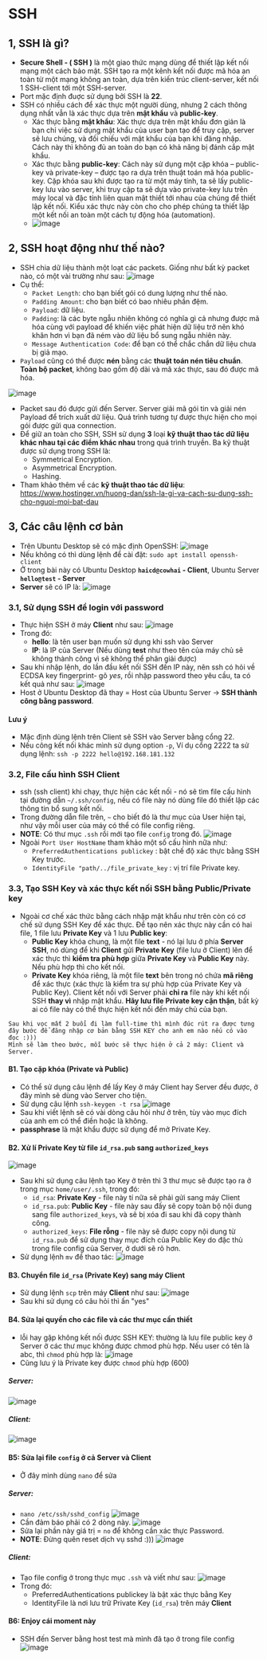 # SSH 
## 1, SSH là gì?
* **Secure Shell - ( SSH )** là một giao thức mạng dùng để thiết lập kết nối mạng một cách bảo mật. SSH tạo ra một kênh kết nối được mã hóa an toàn từ một mạng không an toàn, dựa trên kiến trúc client-server, kết nối 1 SSH-client tới một SSH-server. 
* Port mặc định đuợc sử dụng bởi SSH là **22**.
* SSH có nhiều cách để xác thực một người dùng, nhưng 2 cách thông dụng nhất vẫn là xác thực dựa trên **mật khẩu** và **public-key**.
  - Xác thực bằng **mật khẩu**: Xác thực dựa trên mật khẩu đơn giản là bạn chỉ việc sử dụng mật khẩu của user bạn tạo để truy cập, server sẽ lưu chúng, và đối chiếu với mật khẩu của bạn khi đăng nhập. Cách này thì không đủ an toàn do bạn có khả năng bị đánh cắp mật khẩu.
  - Xác thực bằng **public-key**: Cách này sử dụng một cặp khóa – public-key và private-key – được tạo ra dựa trên thuật toán mã hóa public-key. Cặp khóa sau khi được tạo ra từ một máy tính, ta sẽ lấy public-key lưu vào server, khi truy cập ta sẽ dựa vào private-key lưu trên máy local và đặc tính liên quan mật thiết tới nhau của chúng để thiết lập kết nối. Kiểu xác thực này còn cho cho phép chúng ta thiết lập một kết nối an toàn một cách tự động hóa (automation).
  - ![image](https://user-images.githubusercontent.com/88284121/201571558-dfbc6fe9-69d2-4790-ba73-d7d2bf058d76.png)
## 2, SSH hoạt động như thế nào?
* SSH chia dữ liệu thành một loạt các packets. Giống như bất kỳ packet nào, có một vài trường như sau:
![image](https://user-images.githubusercontent.com/88284121/205547065-cc1aa82b-5940-492a-8ba6-36f82452d38e.png)
* Cụ thể:
  - `Packet Length`: cho bạn biết gói có dung lượng như thế nào.
  - `Padding Amount`: cho bạn biết có bao nhiêu phần đệm.
  - `Payload`: dữ liệu.
  - `Padding`: là các byte ngẫu nhiên không có nghĩa gì cả nhưng được mã hóa cùng với payload để khiến việc phát hiện dữ liệu trở nên khó khăn hơn vì bạn đã ném vào dữ liệu bổ sung ngẫu nhiên này.
  - `Message Authentication Code`: để bạn có thể chắc chắn dữ liệu chưa bị giả mạo.
* `Payload` cũng có thể được **nén** bằng các **thuật toán nén tiêu chuẩn**. **Toàn bộ packet**, không bao gồm độ dài và mã xác thực, sau đó được mã hóa.

![image](https://user-images.githubusercontent.com/88284121/205547565-7fe8bfc3-6e5c-4459-99cf-fb13954cb48c.png)
* Packet sau đó được gửi đến Server. Server giải mã gói tin và giải nén Payload để trích xuất dữ liệu. Quá trình tương tự được thực hiện cho mọi gói được gửi qua connection.
* Để giữ an toàn cho SSH, SSH sử dụng **3** loại **kỹ thuật thao tác dữ liệu khác nhau tại các điểm khác nhau** trong quá trình truyền. Ba kỹ thuật được sử dụng trong SSH là:
  - Symmetrical Encryption.
  - Asymmetrical Encryption.
  - Hashing.
* Tham khảo thêm về các **kỹ thuật thao tác dữ liệu**: https://www.hostinger.vn/huong-dan/ssh-la-gi-va-cach-su-dung-ssh-cho-nguoi-moi-bat-dau
## 3, Các câu lệnh cơ bản
* Trên Ubuntu Desktop sẽ có mặc định OpenSSH:
![image](https://user-images.githubusercontent.com/88284121/206083475-f47d9a7b-5a63-46c2-92a7-0856cdf77b6b.png)
* Nếu không có thì dùng lệnh để cài đặt: `sudo apt install openssh-client`
* Ở trong bài này có Ubuntu Desktop **`haicd@cowhai` - Client**, Ubuntu Server **`hello@test` - Server** 
* **Server** sẽ có IP là: ![image](https://user-images.githubusercontent.com/88284121/206085884-c6019cad-a798-4d6b-886a-73429256d00b.png)
### 3.1, Sử dụng SSH để login với password
* Thực hiện SSH ở máy **Client** như sau:
![image](https://user-images.githubusercontent.com/88284121/206086082-a55cb560-8717-45b9-879a-bb1093adc5fe.png)
* Trong đó:
  - **hello**: là tên user bạn muốn sử dụng khi ssh vào Server
  - **IP**: là IP của Server (Nếu dùng **test** như theo tên của máy chủ sẽ không thành công vì sẽ không thể phân giải được)
 * Sau khi nhập lệnh, do lần đầu kết nối SSH đến IP này, nên ssh có hỏi về ECDSA key fingerprint- gõ *yes*, rồi nhập password theo yêu cầu, ta có kết quả như sau: 
 ![image](https://user-images.githubusercontent.com/88284121/206086563-49dd23a1-b106-498d-9947-a201bd5da56d.png)
* Host ở Ubuntu Desktop đã thay = Host của Ubuntu Server -> **SSH thành công bằng password**.
#### Lưu ý
* Mặc định dùng lệnh trên Client sẽ SSH vào Server bằng cổng 22.
* Nếu công kết nối khác mình sử dụng option `-p`, Ví dụ cổng 2222 ta sử dụng lệnh:
`ssh -p 2222 hello@192.168.181.132`
### 3.2, File cấu hình SSH Client
* ssh (ssh client) khi chạy, thực hiện các kết nối - nó sẽ tìm file cấu hình tại đường dẫn `~/.ssh/config`, nếu có file này nó dùng file đó thiết lập các thông tin bổ sung kết nối.
* Trong đường dẫn file trên, `~` cho biết đó là thư mục của User hiện tại, như vậy mỗi user của máy có thể có file config riêng.
* **NOTE**: Có thư mục `.ssh` rồi mới tạo file `config` trong đó.
![image](https://user-images.githubusercontent.com/88284121/206091513-e2e0e4b5-e4f3-4486-af57-ef2bfb7da18d.png)
* Ngoài `Port User HostName` tham khảo một số cấu hình nữa như:
  - `PreferredAuthentications publickey` : bật chế độ xác thực bằng SSH Key trước.
  - `IdentityFile "path/../file_private_key` : vị trí file Private key.
### 3.3, Tạo SSH Key và xác thực kết nối SSH bằng Public/Private key
* Ngoài cơ chế xác thức bằng cách nhập mật khẩu như trên còn có cơ chế sử dụng SSH Key để xác thực. Để tạo nên xác thực này cần có hai file, 1 file lưu **Private Key** và 1 lưu **Public key**:
  - **Public Key** khóa chung, là một file **text** - nó lại lưu ở phía **Server SSH**, nó dùng để khi **Client** gửi **Private Key** (file lưu ở Client) lên để xác thực thì **kiểm tra phù hợp** giữa **Private Key** và **Public Key** này. Nếu phù hợp thì cho kết nối.
  - **Private Key** khóa riêng, là một file **text** bên trong nó chứa **mã riêng** để xác thực (xác thực là kiểm tra sự phù hợp của Private Key và Public Key). Client kết nối với Server phải **chỉ ra** file này khi kết nối SSH **thay vì** nhập mật khẩu. **Hãy lưu file Private key cận thận**, bất kỳ ai có file này có thể thực hiện kết nối đến máy chủ của bạn.
```
Sau khi vọc mất 2 buổi đi làm full-time thì mình đúc rút ra được tưng đây bước để đăng nhập cơ bản bằng SSH KEY cho anh em nào nếu có vào đọc :))) 
Mình sẽ làm theo bước, mỗi bước sẽ thực hiện ở cả 2 máy: Client và Server.
```
#### B1. Tạo cặp khóa (Private và Public)
* Có thể sử dụng câu lệnh để lấy Key ở máy Client hay Server đều được, ở đây mình sẽ dùng vào Server cho tiện.
* Sử dụng câu lệnh `ssh-keygen -t rsa`
![image](https://user-images.githubusercontent.com/88284121/206404720-c7246fc2-7a6c-4393-aca2-1797fedcdd59.png)
* Sau khi viết lệnh sẽ có vài dòng câu hỏi như ở trên, tùy vào mục đích của anh em có thể điền hoặc là không.
* **passphrase** là mật khẩu được sử dụng để mở Private Key.
#### B2. Xử lí Private Key từ file `id_rsa.pub` sang `authorized_keys`
![image](https://user-images.githubusercontent.com/88284121/206405437-7869909e-f860-4010-9ad8-45ba7183fd34.png)
* Sau khi sử dụng câu lệnh tạo Key ở trên thì 3 thư mục sẽ được tạo ra ở trong mục `home/user/.ssh`, trong đó:
  - `id_rsa`: **Private Key** - file này tí nữa sẽ phải gửi sang máy Client
  - `id_rsa.pub`: **Public Key** - file này sau đấy sẽ copy toàn bộ nội dung sang file `authorized_keys`, và sẽ bị xóa đi sau khi đã copy thành công.
  - `authorized_keys`: **File rỗng** - file này sẽ được copy nội dung từ `id_rsa.pub` để sử dụng thay mục đích của Public Key do đặc thù trong file config của Server, ở dưới sẽ rõ hơn.
* Sử dụng lệnh `mv` để thao tác:
![image](https://user-images.githubusercontent.com/88284121/206406877-4bd290b4-d34d-4e09-9a88-b043ebf9fcbb.png)
#### B3. Chuyển file `id_rsa` (Private Key) sang máy Client
* Sử dụng lệnh `scp` trên máy **Client** như sau:
![image](https://user-images.githubusercontent.com/88284121/206408368-48d1a055-6b36-4b18-a52e-ec3d870efd1c.png)
* Sau khi sử dụng có câu hỏi thì ấn "yes"
#### B4. Sửa lại quyền cho các file và các thư mục cần thiết
* lỗi hay gặp không kết nối được SSH KEY: thường là lưu file public key ở Server ở các thư mục không được chmod phù hợp. Nếu user có tên là abc, thì `chmod` phù hợp là:
![image](https://user-images.githubusercontent.com/88284121/206409035-0e3c59f9-52d6-45ed-9cde-e4ff8084bdeb.png)
* Cũng lưu ý là Private key được `chmod` phù hợp (600)
##### Server:
![image](https://user-images.githubusercontent.com/88284121/206409374-ef3fa68d-d85e-4fa5-a122-9178a1ee5dd4.png)
##### Client:
![image](https://user-images.githubusercontent.com/88284121/206409650-e15a6b9f-8934-4f49-a0ad-98d3c62f07a5.png)
#### B5: Sửa lại file `config` ở cả Server và Client
* Ở đây mình dùng `nano` để sửa
##### Server:
* `nano /etc/ssh/sshd_config`
![image](https://user-images.githubusercontent.com/88284121/206410373-0054d1a3-d47d-4b7c-856c-2140dc75bd08.png)
* Cần đảm báo phải có 2 dòng này.
![image](https://user-images.githubusercontent.com/88284121/206410726-111806ad-5b26-4943-98fb-5eda452d1cec.png)
* Sửa lại phần này giá trị = `no` để không cần xác thực Password.
* **NOTE**: Đừng quên reset dịch vụ sshd :)))
![image](https://user-images.githubusercontent.com/88284121/206411579-8950a7c5-3110-4250-bc6d-fd3c3bffc18d.png)
##### Client:
* Tạo file config ở trong thực mục `.ssh` và viết như sau:
![image](https://user-images.githubusercontent.com/88284121/206411135-5e71c018-f835-4225-9f4d-d8a585412115.png)
* Trong đó:
  - PreferredAuthentications publickey là bật xác thực bằng Key
  - IdentityFile là nơi lưu trữ Private Key (`id_rsa`) trên máy **Client**
#### B6: Enjoy cái moment này
* SSH đến Server bằng host test mà mình đã tạo ở trong file config
![image](https://user-images.githubusercontent.com/88284121/206411874-ded10655-f4cc-44d1-aeff-34609625bc78.png)


